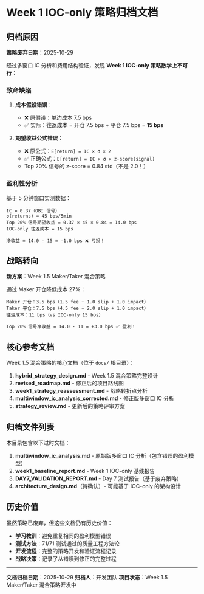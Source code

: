 # Week 1 IOC-only 策略归档文档

## 归档原因

**策略废弃日期**：2025-10-29

经过多窗口 IC 分析和费用结构验证，发现 **Week 1 IOC-only 策略数学上不可行**：

### 致命缺陷

1. **成本假设错误**：
   - ❌ 原假设：单边成本 7.5 bps
   - ✅ 实际：往返成本 = 开仓 7.5 bps + 平仓 7.5 bps = **15 bps**

2. **期望收益公式错误**：
   - ❌ 原公式：`E[return] = IC × σ × 2`
   - ✅ 正确公式：`E[return] = IC × σ × z-score(signal)`
   - Top 20% 信号的 z-score = 0.84 std（不是 2.0！）

### 盈利性分析

基于 5 分钟窗口实测数据：
```
IC = 0.37（OBI 信号）
σ(returns) = 45 bps/5min
Top 20% 信号期望收益 = 0.37 × 45 × 0.84 = 14.0 bps
IOC-only 往返成本 = 15 bps

净收益 = 14.0 - 15 = -1.0 bps ❌ 亏损！
```

## 战略转向

**新方案**：Week 1.5 Maker/Taker 混合策略

通过 Maker 开仓降低成本 27%：
```
Maker 开仓：3.5 bps（1.5 fee + 1.0 slip + 1.0 impact）
Taker 平仓：7.5 bps（4.5 fee + 2.0 slip + 1.0 impact）
往返成本：11 bps（vs IOC-only 15 bps）

Top 20% 信号净收益 = 14.0 - 11 = +3.0 bps ✅ 盈利！
```

## 核心参考文档

Week 1.5 混合策略的核心文档（位于 `docs/` 根目录）：

1. **hybrid_strategy_design.md** - Week 1.5 混合策略完整设计
2. **revised_roadmap.md** - 修正后的项目路线图
3. **week1_strategy_reassessment.md** - 战略转折点分析
4. **multiwindow_ic_analysis_corrected.md** - 修正版多窗口 IC 分析
5. **strategy_review.md** - 更新后的策略评审方案

## 归档文件列表

本目录包含以下过时文档：

1. **multiwindow_ic_analysis.md** - 原始版多窗口 IC 分析（包含错误的盈利模型）
2. **week1_baseline_report.md** - Week 1 IOC-only 基线报告
3. **DAY7_VALIDATION_REPORT.md** - Day 7 测试报告（基于废弃策略）
4. **architecture_design.md**（待确认）- 可能基于 IOC-only 的架构设计

## 历史价值

虽然策略已废弃，但这些文档仍有历史价值：

- **学习教训**：避免重复相同的盈利模型错误
- **测试方法**：71/71 测试通过的质量工程方法论
- **开发流程**：完整的策略开发和验证流程记录
- **战略决策**：记录了从错误到修正的完整过程

---

**文档归档日期**：2025-10-29
**归档人**：开发团队
**项目状态**：Week 1.5 Maker/Taker 混合策略开发中
